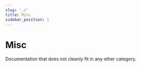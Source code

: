 ```yaml
---
slug: './'
title: Misc
sidebar_position: 1
---
```


# Misc

Documentation that does not cleanly fit in any other category.